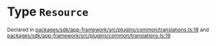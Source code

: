 # Type `Resource`
<sub>Declared in [packages/sdk/app-framework/src/plugins/common/translations.ts:18](https://github.com/dxos/dxos/blob/ec4e715a1/packages/sdk/app-framework/src/plugins/common/translations.ts#L18) and [packages/sdk/app-framework/src/plugins/common/translations.ts:19](https://github.com/dxos/dxos/blob/ec4e715a1/packages/sdk/app-framework/src/plugins/common/translations.ts#L19)</sub>






